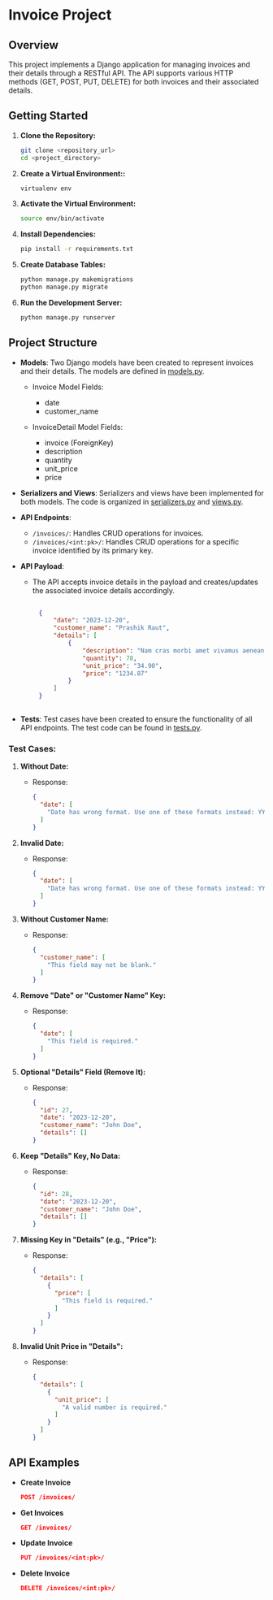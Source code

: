 # Invoice Project

## Overview

This project implements a Django application for managing invoices and their details through a RESTful API. The API supports various HTTP methods (GET, POST, PUT, DELETE) for both invoices and their associated details.

## Getting Started

1. **Clone the Repository:**

   ```bash
   git clone <repository_url>
   cd <project_directory>

1. **Create a Virtual Environment::**

   ```bash
   virtualenv env

1. **Activate the Virtual Environment:**

   ```bash
   source env/bin/activate

1. **Install Dependencies:**

   ```bash
   pip install -r requirements.txt

1. **Create Database Tables:**

   ```bash
   python manage.py makemigrations
   python manage.py migrate

1. **Run the Development Server:**

   ```bash
   python manage.py runserver
   
## Project Structure

- **Models**: Two Django models have been created to represent invoices and their details. The models are defined in [models.py](https://github.com/prashik0/Invoice-Project/blob/main/core/invoice/models.py).

  - Invoice Model Fields:
    - date
    - customer_name

  - InvoiceDetail Model Fields:
    - invoice (ForeignKey)
    - description
    - quantity
    - unit_price
    - price

- **Serializers and Views**: Serializers and views have been implemented for both models. The code is organized in [serializers.py](https://github.com/prashik0/Invoice-Project/blob/main/core/invoice/serializers.py) and [views.py](https://github.com/prashik0/Invoice-Project/blob/main/core/invoice/views.py).

- **API Endpoints**:
  - `/invoices/`: Handles CRUD operations for invoices.
  - `/invoices/<int:pk>/`: Handles CRUD operations for a specific invoice identified by its primary key.

- **API Payload**:
  - The API accepts invoice details in the payload and creates/updates the associated invoice details accordingly.
  ```json
   
       {
           "date": "2023-12-20",
           "customer_name": "Prashik Raut",
           "details": [
               {
                   "description": "Nam cras morbi amet vivamus aenean amet, praesent aliquet eu egestas lorem. Faucibus risus neque, rhoncus sed quis, est a luctus nam arcu suspendisse, integer pede fusce quam ultrices. Dolor amet. Ipsum vulputate commodo neque nam cras morbi.",
                   "quantity": 78,
                   "unit_price": "34.90",
                   "price": "1234.87"
               }
           ]
       }
   
  ```
- **Tests**: Test cases have been created to ensure the functionality of all API endpoints. The test code can be found in [tests.py](https://github.com/prashik0/Invoice-Project/blob/main/core/invoice/tests.py).

### Test Cases:

1. **Without Date:**
   - Response:
     ```json
     {
       "date": [
         "Date has wrong format. Use one of these formats instead: YYYY-MM-DD."
       ]
     }
     ```

2. **Invalid Date:**
   - Response:
     ```json
     {
       "date": [
         "Date has wrong format. Use one of these formats instead: YYYY-MM-DD."
       ]
     }
     ```

3. **Without Customer Name:**
   - Response:
     ```json
     {
       "customer_name": [
         "This field may not be blank."
       ]
     }
     ```

4. **Remove "Date" or "Customer Name" Key:**
   - Response:
     ```json
     {
       "date": [
         "This field is required."
       ]
     }
     ```

5. **Optional "Details" Field (Remove It):**
   - Response:
     ```json
     {
       "id": 27,
       "date": "2023-12-20",
       "customer_name": "John Doe",
       "details": []
     }
     ```

6. **Keep "Details" Key, No Data:**
   - Response:
     ```json
     {
       "id": 28,
       "date": "2023-12-20",
       "customer_name": "John Doe",
       "details": []
     }
     ```

7. **Missing Key in "Details" (e.g., "Price"):**
   - Response:
     ```json
     {
       "details": [
         {
           "price": [
             "This field is required."
           ]
         }
       ]
     }
     ```

8. **Invalid Unit Price in "Details":**
   - Response:
     ```json
     {
       "details": [
         {
           "unit_price": [
             "A valid number is required."
           ]
         }
       ]
     }
     ```


## API Examples

- **Create Invoice**
  ```json
  POST /invoices/
- **Get Invoices**
  ```json
  GET /invoices/
- **Update Invoice**
  ```json
  PUT /invoices/<int:pk>/
- **Delete Invoice**
  ```json
  DELETE /invoices/<int:pk>/ 
